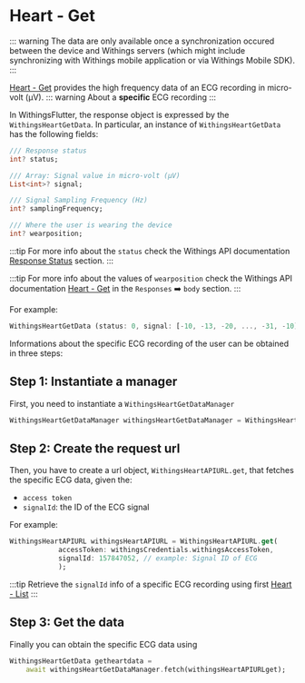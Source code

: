 # Heart - Get

::: warning
The data are only available once a synchronization occured between the device and Withings servers (which might include synchronizing with Withings mobile application or via Withings Mobile SDK).
:::

[Heart - Get](https://developer.withings.com/api-reference/#operation/heartv2-get) provides the high frequency data of an ECG recording in micro-volt (μV).
::: warning
About a **specific** ECG recording
:::

In WithingsFlutter, the response object is expressed by the `WithingsHeartGetData`. In particular, an instance of `WithingsHeartGetData` has the following fields:

```dart
/// Response status
int? status;

/// Array: Signal value in micro-volt (μV)
List<int>? signal;

/// Signal Sampling Frequency (Hz)
int? samplingFrequency;

/// Where the user is wearing the device
int? wearposition;
```
:::tip
For more info about the `status` check the Withings API documentation [Response Status](https://developer.withings.com/api-reference#section/Response-status) section.
:::

:::tip
For more info about the values of `wearposition` check the Withings API documentation [Heart - Get](https://developer.withings.com/api-reference/#operation/heartv2-get) in the `Responses` :arrow_right: `body` section.
:::

For example:

```dart
WithingsHeartGetData (status: 0, signal: [-10, -13, -20, ..., -31, -10], samplingFrequency: 300, wearposition: 1)
```
Informations about the specific ECG recording of the user can be obtained in three steps:

## Step 1: Instantiate a manager

First, you need to instantiate a `WithingsHeartGetDataManager`
```dart
WithingsHeartGetDataManager withingsHeartGetDataManager = WithingsHeartGetDataManager();
```

## Step 2: Create the request url

Then, you have to create a url object, `WithingsHeartAPIURL.get`, that fetches the specific ECG data, given the:
* `access token`
* `signalId`: the ID of the ECG signal

For example:
```dart
WithingsHeartAPIURL withingsHeartAPIURL = WithingsHeartAPIURL.get(
            accessToken: withingsCredentials.withingsAccessToken,
            signalId: 157847052, // example: Signal ID of ECG
            );
```

:::tip
Retrieve the `signalId` info of a specific ECG recording using first [Heart - List](/WithingsFlutter/guide/heart/heartv2list)
:::

## Step 3: Get the data

Finally you can obtain the specific ECG data using
```dart
WithingsHeartGetData getheartdata =
    await withingsHeartGetDataManager.fetch(withingsHeartAPIURLget);
```